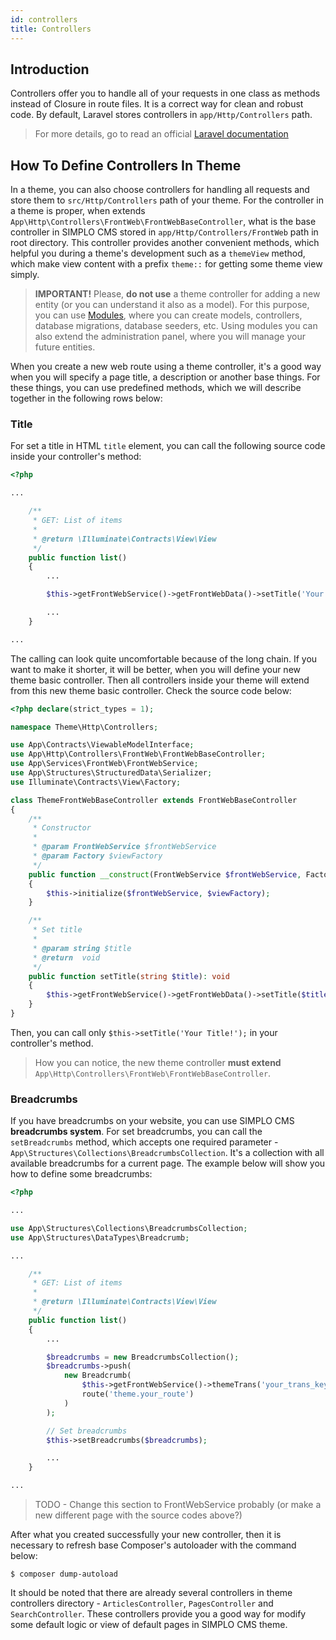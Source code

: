 ```yaml
---
id: controllers
title: Controllers
---
```


## Introduction

Controllers offer you to handle all of your requests in one class as methods instead of Closure in route files. It is a correct way 
for clean and robust code. By default, Laravel stores controllers in `app/Http/Controllers` path. 

> For more details, go to read an official [Laravel documentation](https://laravel.com/docs/5.8/controllers)

## How To Define Controllers In Theme

In a theme, you can also choose controllers for handling all requests and store them to `src/Http/Controllers` path of 
your theme. For the controller in a theme is proper, when extends `App\Http\Controllers\FrontWeb\FrontWebBaseController`, what is the base 
controller in SIMPLO CMS stored in `app/Http/Controllers/FrontWeb` path in root directory. This controller provides another convenient
methods, which helpful you during a theme's development such as a `themeView` method, which make view content with a prefix `theme::` for getting 
some theme view simply.

> **IMPORTANT!** Please, **do not use** a theme controller for adding a new entity (or you can understand it also as a model). For this purpose, you can use
> [Modules](../modules/general.md), where you can create models, controllers, database migrations, database seeders, etc. Using modules you can also extend
> the administration panel, where you will manage your future entities.

When you create a new web route using a theme controller, it's a good way when you will specify a page title, a description or another base things. For 
these things, you can use predefined methods, which we will describe together in the following rows below:

### Title

For set a title in HTML `title` element, you can call the following source code inside your controller's method:

```php
<?php

...

    /**
     * GET: List of items
     *
     * @return \Illuminate\Contracts\View\View
     */
    public function list()
    {
        ...

        $this->getFrontWebService()->getFrontWebData()->setTitle('Your Title!');

        ...
    }

...

```

The calling can look quite uncomfortable because of the long chain. If you want to make it shorter, it will be better, when you will define your new theme
basic controller. Then all controllers inside your theme will extend from this new theme basic controller. Check the source code below:

```php
<?php declare(strict_types = 1);

namespace Theme\Http\Controllers;

use App\Contracts\ViewableModelInterface;
use App\Http\Controllers\FrontWeb\FrontWebBaseController;
use App\Services\FrontWeb\FrontWebService;
use App\Structures\StructuredData\Serializer;
use Illuminate\Contracts\View\Factory;

class ThemeFrontWebBaseController extends FrontWebBaseController
{
    /**
     * Constructor
     *
     * @param FrontWebService $frontWebService
     * @param Factory $viewFactory
     */
    public function __construct(FrontWebService $frontWebService, Factory $viewFactory)
    {
        $this->initialize($frontWebService, $viewFactory);
    }

    /**
     * Set title
     *
     * @param string $title
     * @return  void
     */
    public function setTitle(string $title): void
    {
        $this->getFrontWebService()->getFrontWebData()->setTitle($title);
    }
}
```

Then, you can call only `$this->setTitle('Your Title!');` in your controller's method.

> How you can notice, the new theme controller **must extend** `App\Http\Controllers\FrontWeb\FrontWebBaseController`.

### Breadcrumbs

If you have breadcrumbs on your website, you can use SIMPLO CMS **breadcrumbs system**. For set breadcrumbs, you can call the `setBreadcrumbs` method, which
accepts one required parameter - `App\Structures\Collections\BreadcrumbsCollection`. It's a collection with all available breadcrumbs for a current page. The example below
will show you how to define some breadcrumbs: 

```php 
<?php

...

use App\Structures\Collections\BreadcrumbsCollection;
use App\Structures\DataTypes\Breadcrumb;

...

    /**
     * GET: List of items
     *
     * @return \Illuminate\Contracts\View\View
     */
    public function list()
    {
        ...

        $breadcrumbs = new BreadcrumbsCollection();
        $breadcrumbs->push(
            new Breadcrumb(
                $this->getFrontWebService()->themeTrans('your_trans_key'),
                route('theme.your_route')
            )
        );

        // Set breadcrumbs
        $this->setBreadcrumbs($breadcrumbs);

        ...
    }

...

```

> TODO - Change this section to FrontWebService probably (or make a new different page with the source codes above?)

After what you created successfully your new controller, then it is necessary to refresh base Composer's autoloader with the command below:
```text 
$ composer dump-autoload
```

It should be noted that there are already several controllers in theme controllers directory - `ArticlesController`, `PagesController` and 
`SearchController`. These controllers provide you a good way for modify some default logic or view of default pages in SIMPLO CMS theme.